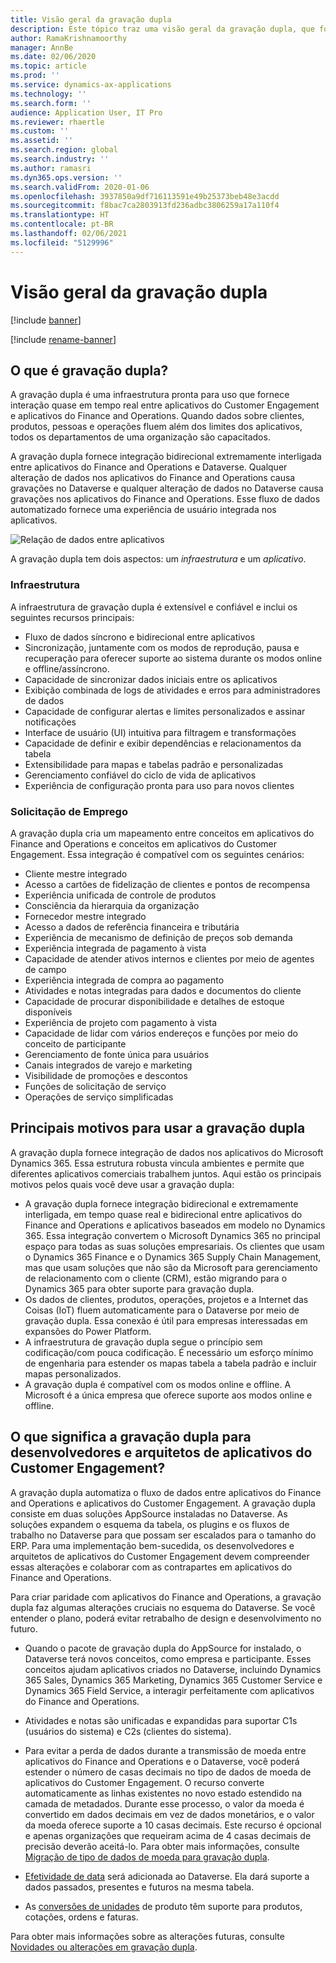 ```yaml
---
title: Visão geral da gravação dupla
description: Este tópico traz uma visão geral da gravação dupla, que fornece interação quase em tempo real entre aplicativos do Customer Engagement e aplicativos do Finance and Operations.
author: RamaKrishnamoorthy
manager: AnnBe
ms.date: 02/06/2020
ms.topic: article
ms.prod: ''
ms.service: dynamics-ax-applications
ms.technology: ''
ms.search.form: ''
audience: Application User, IT Pro
ms.reviewer: rhaertle
ms.custom: ''
ms.assetid: ''
ms.search.region: global
ms.search.industry: ''
ms.author: ramasri
ms.dyn365.ops.version: ''
ms.search.validFrom: 2020-01-06
ms.openlocfilehash: 3937850a9df716113591e49b25373beb48e3acdd
ms.sourcegitcommit: f8bac7ca2803913fd236adbc3806259a17a110f4
ms.translationtype: HT
ms.contentlocale: pt-BR
ms.lasthandoff: 02/06/2021
ms.locfileid: "5129996"
---
```

# <a name="dual-write-overview"></a>Visão geral da gravação dupla

[!include [banner](../../includes/banner.md)]

[!include [rename-banner](~/includes/cc-data-platform-banner.md)]



## <a name="what-is-dual-write"></a>O que é gravação dupla?

A gravação dupla é uma infraestrutura pronta para uso que fornece interação quase em tempo real entre aplicativos do Customer Engagement e aplicativos do Finance and Operations. Quando dados sobre clientes, produtos, pessoas e operações fluem além dos limites dos aplicativos, todos os departamentos de uma organização são capacitados.

A gravação dupla fornece integração bidirecional extremamente interligada entre aplicativos do Finance and Operations e Dataverse. Qualquer alteração de dados nos aplicativos do Finance and Operations causa gravações no Dataverse e qualquer alteração de dados no Dataverse causa gravações nos aplicativos do Finance and Operations. Esse fluxo de dados automatizado fornece uma experiência de usuário integrada nos aplicativos.

![Relação de dados entre aplicativos](media/dual-write-overview.jpg)

A gravação dupla tem dois aspectos: um *infraestrutura* e um *aplicativo*.

### <a name="infrastructure"></a>Infraestrutura

A infraestrutura de gravação dupla é extensível e confiável e inclui os seguintes recursos principais:

+ Fluxo de dados síncrono e bidirecional entre aplicativos
+ Sincronização, juntamente com os modos de reprodução, pausa e recuperação para oferecer suporte ao sistema durante os modos online e offline/assíncrono.
+ Capacidade de sincronizar dados iniciais entre os aplicativos
+ Exibição combinada de logs de atividades e erros para administradores de dados
+ Capacidade de configurar alertas e limites personalizados e assinar notificações
+ Interface de usuário (UI) intuitiva para filtragem e transformações
+ Capacidade de definir e exibir dependências e relacionamentos da tabela
+ Extensibilidade para mapas e tabelas padrão e personalizadas
+ Gerenciamento confiável do ciclo de vida de aplicativos
+ Experiência de configuração pronta para uso para novos clientes

### <a name="application"></a>Solicitação de Emprego

A gravação dupla cria um mapeamento entre conceitos em aplicativos do Finance and Operations e conceitos em aplicativos do Customer Engagement. Essa integração é compatível com os seguintes cenários:

+ Cliente mestre integrado
+ Acesso a cartões de fidelização de clientes e pontos de recompensa
+ Experiência unificada de controle de produtos
+ Consciência da hierarquia da organização
+ Fornecedor mestre integrado
+ Acesso a dados de referência financeira e tributária
+ Experiência de mecanismo de definição de preços sob demanda
+ Experiência integrada de pagamento à vista
+ Capacidade de atender ativos internos e clientes por meio de agentes de campo
+ Experiência integrada de compra ao pagamento
+ Atividades e notas integradas para dados e documentos do cliente
+ Capacidade de procurar disponibilidade e detalhes de estoque disponíveis
+ Experiência de projeto com pagamento à vista
+ Capacidade de lidar com vários endereços e funções por meio do conceito de participante
+ Gerenciamento de fonte única para usuários
+ Canais integrados de varejo e marketing
+ Visibilidade de promoções e descontos
+ Funções de solicitação de serviço
+ Operações de serviço simplificadas

## <a name="top-reasons-to-use-dual-write"></a>Principais motivos para usar a gravação dupla

A gravação dupla fornece integração de dados nos aplicativos do Microsoft Dynamics 365. Essa estrutura robusta vincula ambientes e permite que diferentes aplicativos comerciais trabalhem juntos. Aqui estão os principais motivos pelos quais você deve usar a gravação dupla:

+ A gravação dupla fornece integração bidirecional e extremamente interligada, em tempo quase real e bidirecional entre aplicativos do Finance and Operations e aplicativos baseados em modelo no Dynamics 365. Essa integração convertem o Microsoft Dynamics 365 no principal espaço para todas as suas soluções empresariais. Os clientes que usam o Dynamics 365 Finance e o Dynamics 365 Supply Chain Management, mas que usam soluções que não são da Microsoft para gerenciamento de relacionamento com o cliente (CRM), estão migrando para o Dynamics 365 para obter suporte para gravação dupla.
+ Os dados de clientes, produtos, operações, projetos e a Internet das Coisas (IoT) fluem automaticamente para o Dataverse por meio de gravação dupla. Essa conexão é útil para empresas interessadas em expansões do Power Platform.
+ A infraestrutura de gravação dupla segue o princípio sem codificação/com pouca codificação. É necessário um esforço mínimo de engenharia para estender os mapas tabela a tabela padrão e incluir mapas personalizados.
+ A gravação dupla é compatível com os modos online e offline. A Microsoft é a única empresa que oferece suporte aos modos online e offline.

## <a name="what-does-dual-write-mean-for-developers-and-architects-of-customer-engagement-apps"></a><a id="developer-architect"></a>O que significa a gravação dupla para desenvolvedores e arquitetos de aplicativos do Customer Engagement?

A gravação dupla automatiza o fluxo de dados entre aplicativos do Finance and Operations e aplicativos do Customer Engagement. A gravação dupla consiste em duas soluções AppSource instaladas no Dataverse. As soluções expandem o esquema da tabela, os plugins e os fluxos de trabalho no Dataverse para que possam ser escalados para o tamanho do ERP. Para uma implementação bem-sucedida, os desenvolvedores e arquitetos de aplicativos do Customer Engagement devem compreender essas alterações e colaborar com as contrapartes em aplicativos do Finance and Operations.

Para criar paridade com aplicativos do Finance and Operations, a gravação dupla faz algumas alterações cruciais no esquema do Dataverse. Se você entender o plano, poderá evitar retrabalho de design e desenvolvimento no futuro.

+ Quando o pacote de gravação dupla do AppSource for instalado, o Dataverse terá novos conceitos, como empresa e participante. Esses conceitos ajudam aplicativos criados no Dataverse, incluindo Dynamics 365 Sales, Dynamics 365 Marketing, Dynamics 365 Customer Service e Dynamics 365 Field Service, a interagir perfeitamente com aplicativos do Finance and Operations.

+ Atividades e notas são unificadas e expandidas para suportar C1s (usuários do sistema) e C2s (clientes do sistema).

+ Para evitar a perda de dados durante a transmissão de moeda entre aplicativos do Finance and Operations e o Dataverse, você poderá estender o número de casas decimais no tipo de dados de moeda de aplicativos do Customer Engagement. O recurso converte automaticamente as linhas existentes no novo estado estendido na camada de metadados. Durante esse processo, o valor da moeda é convertido em dados decimais em vez de dados monetários, e o valor da moeda oferece suporte a 10 casas decimais. Este recurso é opcional e apenas organizações que requeiram acima de 4 casas decimais de precisão deverão aceitá-lo. Para obter mais informações, consulte [Migração de tipo de dados de moeda para gravação dupla](currrency-decimal-places.md).

+ [Efetividade de data](../../dev-tools/date-effectivity.md) será adicionada ao Dataverse. Ela dará suporte a dados passados, presentes e futuros na mesma tabela.

+ As [conversões de unidades](../../../../supply-chain/pim/tasks/manage-unit-measure.md) de produto têm suporte para produtos, cotações, ordens e faturas.

Para obter mais informações sobre as alterações futuras, consulte [Novidades ou alterações em gravação dupla](whats-new-dual-write.md).

